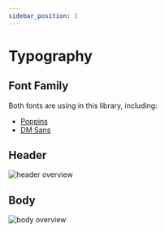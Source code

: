 ```yaml
---
sidebar_position: 3
---
```


# Typography


## Font Family

Both fonts are using in this library, including:

- [Poppins](https://fonts.google.com/specimen/Poppins)
- [DM Sans](https://fonts.google.com/specimen/DM+Sans)

## Header

![header overview](/img/docs/typography/header-overview.png)

## Body

![body overview](/img/docs/typography/body-overview.png)
